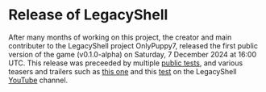 # Release of LegacyShell
After many months of working on this project, the creator and main contributer to the LegacyShell project OnlyPuppy7, released the first public version of the game (v0.1.0-alpha) on Saturday, 7 December 2024 at 16:00 UTC. This release was preceeded by multiple [public tests](https://www.youtube.com/watch?v=Vvuyx3aAHBE), and various teasers and trailers such as [this one](https://www.youtube.com/watch?v=btgSd75X8tU) and this [test](https://www.youtube.com/watch?v=cpf9SIs8vow) on the LegacyShell [YouTube](https://www.youtube.com/@legacyshell) channel.
